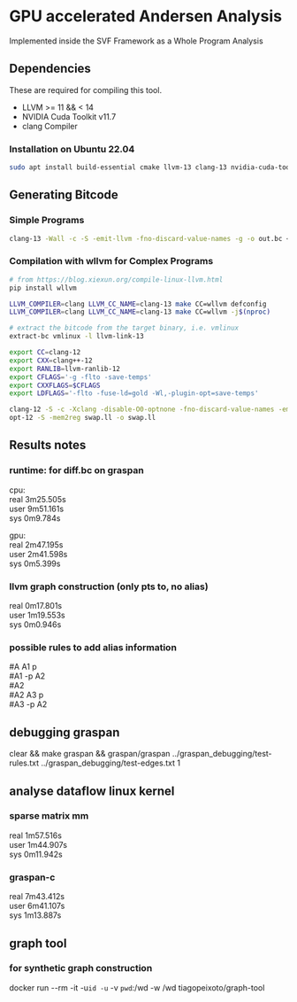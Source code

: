
# GPU accelerated Andersen Analysis
Implemented inside the SVF Framework as a Whole Program Analysis

## Dependencies

These are required for compiling this tool.

- LLVM >= 11 && < 14
- NVIDIA Cuda Toolkit v11.7
- clang Compiler

### Installation on Ubuntu 22.04
```bash
sudo apt install build-essential cmake llvm-13 clang-13 nvidia-cuda-toolkit
```

## Generating Bitcode
### Simple Programs
```bash
clang-13 -Wall -c -S -emit-llvm -fno-discard-value-names -g -o out.bc <in>
```

### Compilation with wllvm for Complex Programs
```bash
# from https://blog.xiexun.org/compile-linux-llvm.html
pip install wllvm

LLVM_COMPILER=clang LLVM_CC_NAME=clang-13 make CC=wllvm defconfig
LLVM_COMPILER=clang LLVM_CC_NAME=clang-13 make CC=wllvm -j$(nproc)

# extract the bitcode from the target binary, i.e. vmlinux
extract-bc vmlinux -l llvm-link-13
```

```bash
export CC=clang-12
export CXX=clang++-12
export RANLIB=llvm-ranlib-12
export CFLAGS='-g -flto -save-temps'
export CXXFLAGS=$CFLAGS
export LDFLAGS='-flto -fuse-ld=gold -Wl,-plugin-opt=save-temps'

clang-12 -S -c -Xclang -disable-O0-optnone -fno-discard-value-names -emit-llvm swap.c -o swap.ll
opt-12 -S -mem2reg swap.ll -o swap.ll
```

## Results notes
### runtime: for diff.bc on graspan
cpu: <br>
real    3m25.505s<br>
user    9m51.161s<br>
sys     0m9.784s<br>

gpu:<br>
real    2m47.195s<br>
user    2m41.598s<br>
sys     0m5.399s<br>

### llvm graph construction (only pts to, no alias)
real    0m17.801s<br>
user    1m19.553s<br>
sys     0m0.946s<br>

### possible rules to add alias information
#A	A1	p<br>
#A1	-p	A2<br>
#A2<br>
#A2	A3	p<br>
#A3	-p	A2<br>

## debugging graspan
clear && make graspan && graspan/graspan ../graspan_debugging/test-rules.txt ../graspan_debugging/test-edges.txt 1

## analyse dataflow linux kernel
### sparse matrix mm
real    1m57.516s<br>
user    1m44.907s<br>
sys     0m11.942s<br>
### graspan-c
real    7m43.412s<br>
user    6m41.107s<br>
sys     1m13.887s<br>

## graph tool
### for synthetic graph construction

docker run --rm -it -u`id -u` -v `pwd`:/wd -w /wd tiagopeixoto/graph-tool